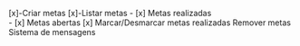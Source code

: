 [x]-Criar metas
[x]-Listar metas
    - [x] Metas realizadas   
    - [x] Metas abertas
   [x] Marcar/Desmarcar metas realizadas
    Remover metas
    Sistema de mensagens
